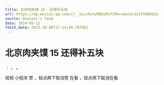 ```yaml
---
title: 北京肉夹馍 15  还得补五块
url: https://mp.weixin.qq.com/s?__biz=MzkyMDUzMzY1MA==&mid=2247498682&idx=1&sn=c011cc984bf3b4f03a10e1f13b353680
source: Doonsec's feed
date: 2024-05-12
fetch_date: 2025-10-06T17:14:49.747461
---
```


# 北京肉夹馍 15  还得补五块

：
，
。

视频
小程序
赞
，轻点两下取消赞
在看
，轻点两下取消在看